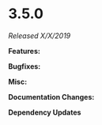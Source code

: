# 3.5.0

*Released X/X/2019*

**Features:**

**Bugfixes:**

**Misc:**

**Documentation Changes:**

**Dependency Updates**
